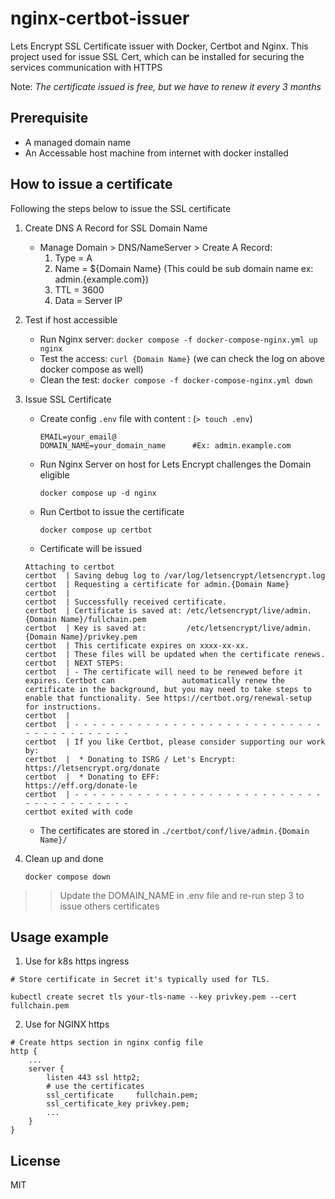# nginx-certbot-issuer
Lets Encrypt SSL Certificate issuer with Docker, Certbot and Nginx.
This project used for issue SSL Cert, which can be installed for securing the services communication with HTTPS

Note: 
_The certificate issued is free, but we have to renew it every 3 months_

## Prerequisite
* A managed domain name
* An Accessable host machine from internet with docker installed

## How to issue a certificate

Following the steps below to issue the SSL certificate
1. Create DNS A Record for SSL Domain Name
    * Manage Domain > DNS/NameServer > Create A Record:
        1. Type = A
        2. Name = ${Domain Name} (This could be sub domain name ex: admin.{example.com})
        3. TTL = 3600
        4. Data = Server IP
2. Test if host accessible
    * Run Nginx server: ```docker compose -f docker-compose-nginx.yml up nginx ```
    * Test the access: ```curl {Domain Name}``` (we can check the log on above docker compose as well)
    * Clean the test: ```docker compose -f docker-compose-nginx.yml down```
3. Issue SSL Certificate
    
    * Create config ```.env``` file with content : (```> touch .env```)
        ```
        EMAIL=your_email@
        DOMAIN_NAME=your_domain_name      #Ex: admin.example.com
        ```
    * Run Nginx Server on host for Lets Encrypt challenges the Domain eligible
        
        ```docker compose up -d nginx```
    * Run Certbot to issue the certificate
    
        ```docker compose up certbot```
    * Certificate will be issued
    ``` 
    Attaching to certbot
    certbot  | Saving debug log to /var/log/letsencrypt/letsencrypt.log
    certbot  | Requesting a certificate for admin.{Domain Name}
    certbot  |
    certbot  | Successfully received certificate.
    certbot  | Certificate is saved at: /etc/letsencrypt/live/admin.{Domain Name}/fullchain.pem
    certbot  | Key is saved at:         /etc/letsencrypt/live/admin.{Domain Name}/privkey.pem
    certbot  | This certificate expires on xxxx-xx-xx.
    certbot  | These files will be updated when the certificate renews.
    certbot  | NEXT STEPS:
    certbot  | - The certificate will need to be renewed before it expires. Certbot can               automatically renew the certificate in the background, but you may need to take steps to          enable that functionality. See https://certbot.org/renewal-setup for instructions.
    certbot  |
    certbot  | - - - - - - - - - - - - - - - - - - - - - - - - - - - - - - - - - - - - - - - -
    certbot  | If you like Certbot, please consider supporting our work by:
    certbot  |  * Donating to ISRG / Let's Encrypt:   https://letsencrypt.org/donate
    certbot  |  * Donating to EFF:                    https://eff.org/donate-le
    certbot  | - - - - - - - - - - - - - - - - - - - - - - - - - - - - - - - - - - - - - - - -
    certbot exited with code
    ```
    * The certificates are stored in ```./certbot/conf/live/admin.{Domain Name}/```
    
4. Clean up and done 
    
    ```docker compose down```


>> Update the DOMAIN_NAME in .env file and re-run step 3 to issue others certificates


## Usage example
1. Use for k8s https ingress 
```
# Store certificate in Secret it's typically used for TLS.

kubectl create secret tls your-tls-name --key privkey.pem --cert fullchain.pem
```
2. Use for NGINX https
```
# Create https section in nginx config file
http {
    ...
    server {
        listen 443 ssl http2;
        # use the certificates
        ssl_certificate     fullchain.pem;
        ssl_certificate_key privkey.pem;
        ...
    }
}
```

## License
MIT
